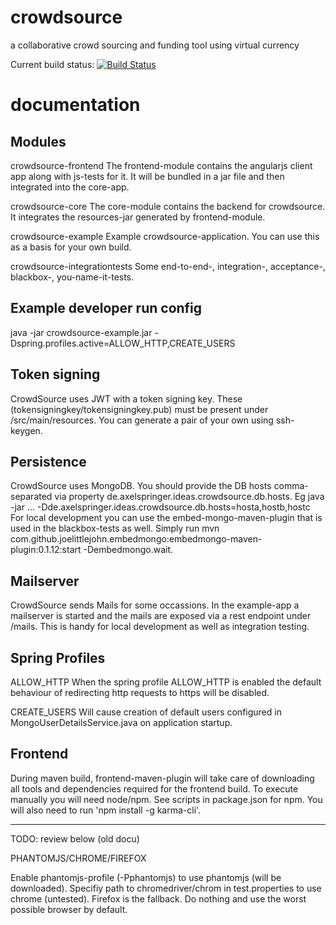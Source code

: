 # crowdsource
a collaborative crowd sourcing and funding tool using virtual currency

Current build status: [![Build Status](https://travis-ci.org/as-ideas/crowdsource.svg?branch=master)](https://travis-ci.org/as-ideas/crowdsource)

documentation
=============

Modules
-------
crowdsource-frontend
The frontend-module contains the angularjs client app along with js-tests for it. It will be bundled in a jar file and then integrated into the core-app.

crowdsource-core
The core-module contains the backend for crowdsource. It integrates the resources-jar generated by frontend-module.

crowdsource-example
Example crowdsource-application. You can use this as a basis for your own build.

crowdsource-integrationtests
Some end-to-end-, integration-, acceptance-, blackbox-, you-name-it-tests.


Example developer run config
----------------------------
java -jar crowdsource-example.jar -Dspring.profiles.active=ALLOW_HTTP,CREATE_USERS


Token signing
-------------
CrowdSource uses JWT with a token signing key. These (tokensigningkey/tokensigningkey.pub) must be present under /src/main/resources.
You can generate a pair of your own using ssh-keygen.


Persistence
-----------
CrowdSource uses MongoDB. You should provide the DB hosts comma-separated via property de.axelspringer.ideas.crowdsource.db.hosts.
Eg java -jar ... -Dde.axelspringer.ideas.crowdsource.db.hosts=hosta,hostb,hostc
For local development you can use the embed-mongo-maven-plugin that is used in the blackbox-tests as well.
Simply run mvn com.github.joelittlejohn.embedmongo:embedmongo-maven-plugin:0.1.12:start -Dembedmongo.wait.


Mailserver
----------
CrowdSource sends Mails for some occassions. In the example-app a mailserver is started and the mails are exposed via a rest endpoint under /mails.
This is handy for local development as well as integration testing.


Spring Profiles
---------------
ALLOW_HTTP
When the spring profile ALLOW_HTTP is enabled the default behaviour of redirecting http requests to https will be disabled.

CREATE_USERS
Will cause creation of default users configured in MongoUserDetailsService.java on application startup.


Frontend
--------

During maven build, frontend-maven-plugin will take care of downloading all tools and dependencies required for the frontend build.
To execute manually you will need node/npm. See scripts in package.json for npm.
You will also need to run 'npm install -g karma-cli'.

---
TODO: review below (old docu)


PHANTOMJS/CHROME/FIREFOX

Enable phantomjs-profile (-Pphantomjs) to use phantomjs (will be downloaded).
Specifiy path to chromedriver/chrom in test.properties to use chrome (untested).
Firefox is the fallback. Do nothing and use the worst possible browser by default.